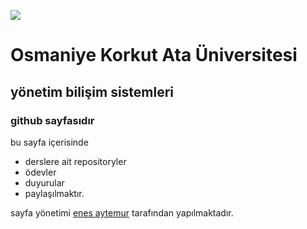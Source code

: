 ![](https://www.osmaniye.edu.tr/Resource/Images/osmaniye-korkut-ata-universitesi.png)

# Osmaniye Korkut  Ata Üniversitesi
## yönetim bilişim sistemleri
### github sayfasıdır

bu sayfa içerisinde 
* derslere ait repositoryler
* ödevler
* duyurular
* paylaşılmaktır.

sayfa yönetimi [enes aytemur](20215070037/20215070037.github.io) tarafından yapılmaktadır.

